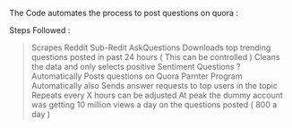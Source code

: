 The Code automates the process to post questions on quora :

Steps Followed : 

> Scrapes Reddit Sub-Redit AskQuestions 
> Downloads top trending questions posted in past 24 hours ( This can be controlled )
> Cleans the data and only selects positive Sentiment Questions
? Automatically Posts questions on Quora Parnter Program
> Automatically also Sends answer requests to top users in the topic
> Repeats every X hours can be adjusted
> At peak the dummy account was getting 10 million views a day on the questions posted ( 800 a day ) 
